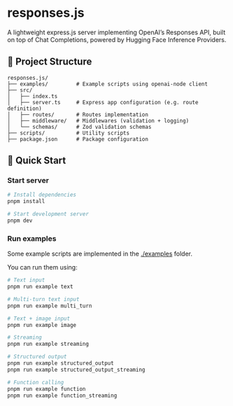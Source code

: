 # responses.js

A lightweight express.js server implementing OpenAI’s Responses API, built on top of Chat Completions, powered by Hugging Face Inference Providers.

## 📁 Project Structure

```
responses.js/
├── examples/         # Example scripts using openai-node client
├── src/
│   ├── index.ts           
│   ├── server.ts     # Express app configuration (e.g. route definition)
│   ├── routes/       # Routes implementation
│   ├── middleware/   # Middlewares (validation + logging)
│   └── schemas/      # Zod validation schemas
├── scripts/          # Utility scripts
├── package.json      # Package configuration
```

## 🚀 Quick Start

### Start server

```bash
# Install dependencies
pnpm install

# Start development server
pnpm dev
```

### Run examples

Some example scripts are implemented in the [./examples](./examples) folder.

You can run them using:

```bash
# Text input
pnpm run example text

# Multi-turn text input
pnpm run example multi_turn

# Text + image input
pnpm run example image

# Streaming
pnpm run example streaming

# Structured output
pnpm run example structured_output
pnpm run example structured_output_streaming

# Function calling
pnpm run example function
pnpm run example function_streaming
```

